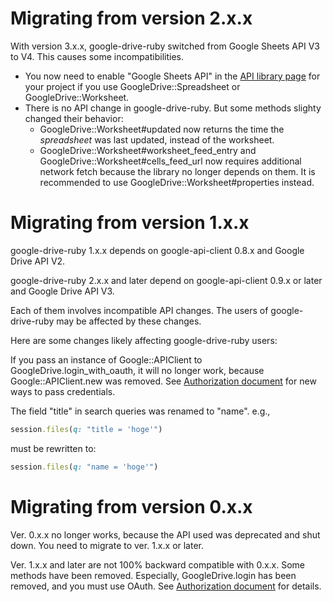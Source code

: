 # Migrating from version 2.x.x

With version 3.x.x, google-drive-ruby switched from Google Sheets API V3 to V4. This causes some incompatibilities.

* You now need to enable "Google Sheets API" in the [API library page](https://console.developers.google.com/apis/library) for your project if you use GoogleDrive::Spreadsheet or GoogleDrive::Worksheet.
* There is no API change in google-drive-ruby. But some methods slighty changed their behavior:
   * GoogleDrive::Worksheet#updated now returns the time the *spreadsheet* was last updated, instead of the worksheet.
   * GoogleDrive::Worksheet#worksheet_feed_entry and GoogleDrive::Worksheet#cells_feed_url now requires additional network fetch because the library no longer depends on them. It is recommended to use GoogleDrive::Worksheet#properties instead.

# Migrating from version 1.x.x

google-drive-ruby 1.x.x depends on google-api-client 0.8.x and Google Drive API V2.

google-drive-ruby 2.x.x and later depend on google-api-client 0.9.x or later and Google Drive API V3.

Each of them involves incompatible API changes. The users of google-drive-ruby may be affected by these changes.

Here are some changes likely affecting google-drive-ruby users:

If you pass an instance of Google::APIClient to GoogleDrive.login_with_oauth, it will no longer work, because Google::APIClient.new was removed. See [Authorization document](https://github.com/gimite/google-drive-ruby/blob/master/doc/authorization.md) for new ways to pass credentials.

The field "title" in search queries was renamed to "name". e.g.,

```ruby
session.files(q: "title = 'hoge'")
```

must be rewritten to:

```ruby
session.files(q: "name = 'hoge'")
```

# Migrating from version 0.x.x

Ver. 0.x.x no longer works, because the API used was deprecated and shut down. You need to migrate to ver. 1.x.x or later.

Ver. 1.x.x and later are not 100% backward compatible with 0.x.x. Some methods have been removed. Especially, GoogleDrive.login has been removed, and you must use OAuth. See [Authorization document](https://github.com/gimite/google-drive-ruby/blob/master/doc/authorization.md) for details.

